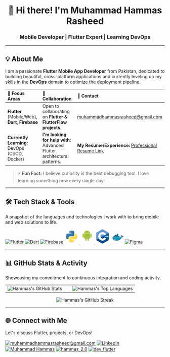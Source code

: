 <h1 align="center">👋 Hi there! I'm Muhammad Hammas Rasheed</h1>
<h3 align="center">Mobile Developer | Flutter Expert | Learning DevOps</h3>


---

## 💡 About Me

I am a passionate **Flutter Mobile App Developer** from Pakistan, dedicated to building beautiful, cross-platform applications and currently leveling up my skills in the **DevOps** domain to optimize the deployment pipeline.

| 🎯 **Focus Areas** | 🤝 **Collaboration** | 📧 **Contact** |
| :--- | :--- | :--- |
| **Flutter** (Mobile/Web), **Dart**, **Firebase** | Open to collaborating on **Flutter & FlutterFlow projects**. | muhammadhammasrasheed@gmail.com |
| **Currently Learning:** DevOps (CI/CD, Docker) | **I'm looking for help with:** Advanced Flutter architectural patterns. | **My Resume/Experience:** [Professional Resume Link](https://1drv.ms/b/c/fa5dcc2bd08995b7/EawdLwaDlJFIgGvWaRzFqrwBlUGXKwnkgg_uyCAWVzlqbg?e=6yxf21) |

> ⚡ **Fun Fact:** I believe curiosity is the best debugging tool. I love learning something new every single day!

---

## 🛠️ Tech Stack & Tools

A snapshot of the languages and technologies I work with to bring mobile and web solutions to life.

<p align="left"> 
  <a href="https://flutter.dev" target="_blank" rel="noreferrer"> <img src="https://www.vectorlogo.zone/logos/flutterio/flutterio-icon.svg" alt="Flutter" width="45" height="45"/> </a> 
  <a href="https://dart.dev" target="_blank" rel="noreferrer"> <img src="https://www.vectorlogo.zone/logos/dartlang/dartlang-icon.svg" alt="Dart" width="45" height="45"/> </a> 
  <a href="https://firebase.google.com/" target="_blank" rel="noreferrer"> <img src="https://www.vectorlogo.zone/logos/firebase/firebase-icon.svg" alt="Firebase" width="45" height="45"/> </a> 
  <a href="https://www.python.org" target="_blank" rel="noreferrer"> <img src="https://raw.githubusercontent.com/devicons/devicon/master/icons/python/python-original.svg" alt="Python" width="45" height="45"/> </a> 
  <a href="https://developer.android.com" target="_blank" rel="noreferrer"> <img src="https://raw.githubusercontent.com/devicons/devicon/master/icons/android/android-original-wordmark.svg" alt="Android" width="45" height="45"/> </a> 
  <a href="https://www.w3schools.com/cpp/" target="_blank" rel="noreferrer"> <img src="https://raw.githubusercontent.com/devicons/devicon/master/icons/cplusplus/cplusplus-original.svg" alt="C++" width="45" height="45"/> </a> 
  <a href="https://www.docker.com/" target="_blank" rel="noreferrer"> <img src="https://raw.githubusercontent.com/devicons/devicon/master/icons/docker/docker-original.svg" alt="Docker" width="40" height="40"/> </a> 
  <a href="https://www.figma.com/" target="_blank" rel="noreferrer"> <img src="https://www.vectorlogo.zone/logos/figma/figma-icon.svg" alt="Figma" width="45" height="45"/> </a> 
</p>

---

## 📊 GitHub Stats & Activity

Showcasing my commitment to continuous integration and coding activity.

<table border="0">
  <tr>
    <td width="50%">
      <img src="https://github-readme-stats.vercel.app/api?username=hammast1&show_icons=true&locale=en&theme=tokyonight&hide_border=true" alt="Hammas's GitHub Stats" />
    </td>
    <td width="50%">
      <img src="https://github-readme-stats.vercel.app/api/top-langs?username=hammast1&show_icons=true&locale=en&layout=compact&theme=tokyonight&hide_border=true" alt="Hammas's Top Languages" />
    </td>
  </tr>
</table>

<p align="center">
    <img src="https://github-readme-streak-stats.herokuapp.com/?user=hammast1&theme=tokyonight" alt="Hammas's GitHub Streak" />
</p>

---

## 🌐 Connect with Me

Let's discuss Flutter, projects, or DevOps!

<p align="left">
    <a href="https://muhammadhammasrasheed@gmail.com" target="_blank"><img align="center" src="https://img.shields.io/badge/Gmail-D14836?style=for-the-badge&logo=gmail&logoColor=white" alt="muhammadhammasrasheed@gmail.com" /></a>
    <a href="www.linkedin.com/in/muhammad-hammas-rasheed-457801373" target="_blank"><img align="center" src="https://img.shields.io/badge/LinkedIn-0077B5?style=for-the-badge&logo=linkedin&logoColor=white" alt="LinkedIn" /></a>
    <a href="https://fb.com/Muhammad Hammas" target="blank"><img align="center" src="https://img.shields.io/badge/Facebook-1877F2?style=for-the-badge&logo=facebook&logoColor=white" alt="Muhammad Hammas" /></a>
    <a href="https://instagram.com/hammas_2.0" target="blank"><img align="center" src="https://img.shields.io/badge/Instagram-E4405F?style=for-the-badge&logo=instagram&logoColor=white" alt="hammas_2.0" /></a>
    <a href="https://www.youtube.com/c/dev_flutter" target="blank"><img align="center" src="https://img.shields.io/badge/YouTube-FF0000?style=for-the-badge&logo=youtube&logoColor=white" alt="dev_flutter" /></a>
</p>
